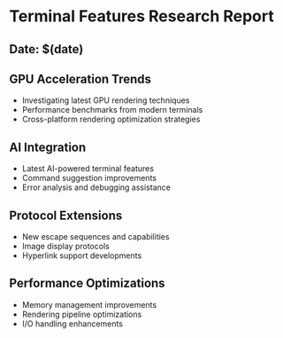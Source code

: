 # Terminal Features Research Report

## Date: $(date)

## GPU Acceleration Trends
- Investigating latest GPU rendering techniques
- Performance benchmarks from modern terminals
- Cross-platform rendering optimization strategies

## AI Integration
- Latest AI-powered terminal features
- Command suggestion improvements
- Error analysis and debugging assistance

## Protocol Extensions
- New escape sequences and capabilities
- Image display protocols
- Hyperlink support developments

## Performance Optimizations
- Memory management improvements
- Rendering pipeline optimizations
- I/O handling enhancements
